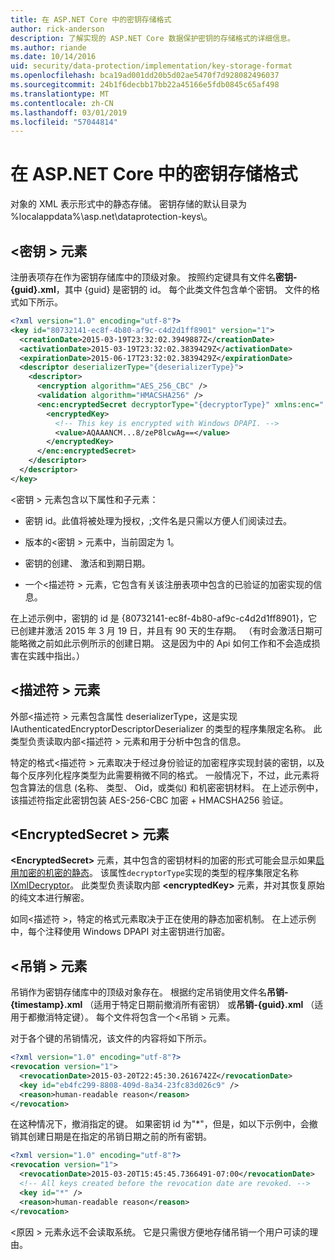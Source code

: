 ```yaml
---
title: 在 ASP.NET Core 中的密钥存储格式
author: rick-anderson
description: 了解实现的 ASP.NET Core 数据保护密钥的存储格式的详细信息。
ms.author: riande
ms.date: 10/14/2016
uid: security/data-protection/implementation/key-storage-format
ms.openlocfilehash: bca19ad001dd20b5d02ae5470f7d928082496037
ms.sourcegitcommit: 24b1f6decbb17bb22a45166e5fdb0845c65af498
ms.translationtype: MT
ms.contentlocale: zh-CN
ms.lasthandoff: 03/01/2019
ms.locfileid: "57044814"
---
```

# <a name="key-storage-format-in-aspnet-core"></a>在 ASP.NET Core 中的密钥存储格式

<a name="data-protection-implementation-key-storage-format"></a>

对象的 XML 表示形式中的静态存储。 密钥存储的默认目录为 %localappdata%\asp.net\dataprotection-keys\。

## <a name="the-key-element"></a>\<密钥 > 元素

注册表项存在作为密钥存储库中的顶级对象。 按照约定键具有文件名**密钥-{guid}.xml**，其中 {guid} 是密钥的 id。 每个此类文件包含单个密钥。 文件的格式如下所示。

```xml
<?xml version="1.0" encoding="utf-8"?>
<key id="80732141-ec8f-4b80-af9c-c4d2d1ff8901" version="1">
  <creationDate>2015-03-19T23:32:02.3949887Z</creationDate>
  <activationDate>2015-03-19T23:32:02.3839429Z</activationDate>
  <expirationDate>2015-06-17T23:32:02.3839429Z</expirationDate>
  <descriptor deserializerType="{deserializerType}">
    <descriptor>
      <encryption algorithm="AES_256_CBC" />
      <validation algorithm="HMACSHA256" />
      <enc:encryptedSecret decryptorType="{decryptorType}" xmlns:enc="...">
        <encryptedKey>
          <!-- This key is encrypted with Windows DPAPI. -->
          <value>AQAAANCM...8/zeP8lcwAg==</value>
        </encryptedKey>
      </enc:encryptedSecret>
    </descriptor>
  </descriptor>
</key>
```

\<密钥 > 元素包含以下属性和子元素：

* 密钥 id。此值将被处理为授权，;文件名是只需以方便人们阅读过去。

* 版本的\<密钥 > 元素中，当前固定为 1。

* 密钥的创建、 激活和到期日期。

* 一个\<描述符 > 元素，它包含有关该注册表项中包含的已验证的加密实现的信息。

在上述示例中，密钥的 id 是 {80732141-ec8f-4b80-af9c-c4d2d1ff8901}，它已创建并激活 2015 年 3 月 19 日，并且有 90 天的生存期。 （有时会激活日期可能略微之前如此示例所示的创建日期。 这是因为中的 Api 如何工作和不会造成损害在实践中指出。）

## <a name="the-descriptor-element"></a>\<描述符 > 元素

外部\<描述符 > 元素包含属性 deserializerType，这是实现 IAuthenticatedEncryptorDescriptorDeserializer 的类型的程序集限定名称。 此类型负责读取内部\<描述符 > 元素和用于分析中包含的信息。

特定的格式\<描述符 > 元素取决于经过身份验证的加密程序实现封装的密钥，以及每个反序列化程序类型为此需要稍微不同的格式。 一般情况下，不过，此元素将包含算法的信息 (名称、 类型、 Oid，或类似) 和机密密钥材料。 在上述示例中，该描述符指定此密钥包装 AES-256-CBC 加密 + HMACSHA256 验证。

## <a name="the-encryptedsecret-element"></a>\<EncryptedSecret > 元素

**&lt;EncryptedSecret&gt;** 元素，其中包含的密钥材料的加密的形式可能会显示如果[启用加密的机密的静态](xref:security/data-protection/implementation/key-encryption-at-rest)。 该属性`decryptorType`实现的类型的程序集限定名称[IXmlDecryptor](/dotnet/api/microsoft.aspnetcore.dataprotection.xmlencryption.ixmldecryptor)。 此类型负责读取内部 **&lt;encryptedKey&gt;** 元素，并对其恢复原始的纯文本进行解密。

如同\<描述符 >，特定的格式<encryptedSecret>元素取决于正在使用的静态加密机制。 在上述示例中，每个注释使用 Windows DPAPI 对主密钥进行加密。

## <a name="the-revocation-element"></a>\<吊销 > 元素

吊销作为密钥存储库中的顶级对象存在。 根据约定吊销使用文件名**吊销-{timestamp}.xml** （适用于特定日期前撤消所有密钥） 或**吊销-{guid}.xml** （适用于都撤消特定键）。 每个文件将包含一个\<吊销 > 元素。

对于各个键的吊销情况，该文件的内容将如下所示。

```xml
<?xml version="1.0" encoding="utf-8"?>
<revocation version="1">
  <revocationDate>2015-03-20T22:45:30.2616742Z</revocationDate>
  <key id="eb4fc299-8808-409d-8a34-23fc83d026c9" />
  <reason>human-readable reason</reason>
</revocation>
```

在这种情况下，撤消指定的键。 如果密钥 id 为"*"，但是，如以下示例中，会撤销其创建日期是在指定的吊销日期之前的所有密钥。

```xml
<?xml version="1.0" encoding="utf-8"?>
<revocation version="1">
  <revocationDate>2015-03-20T15:45:45.7366491-07:00</revocationDate>
  <!-- All keys created before the revocation date are revoked. -->
  <key id="*" />
  <reason>human-readable reason</reason>
</revocation>
```

\<原因 > 元素永远不会读取系统。 它是只需很方便地存储吊销一个用户可读的理由。
